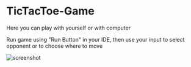# TicTacToe-Game

Here you can play with yourself or with computer

Run game using "Run Button" in your IDE, then use your input to select opponent
or to choose where to move


![screenshot](https://user-images.githubusercontent.com/58091611/164893150-fa678bfe-b4e8-4393-917f-b2c15a6d32be.png)
